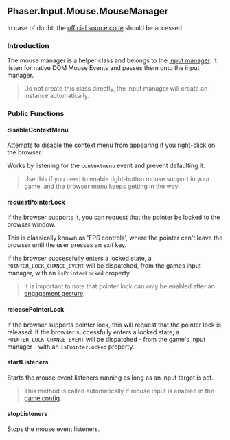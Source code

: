 ## Phaser.Input.Mouse.MouseManager

In case of doubt, the [official source code](https://github.com/photonstorm/phaser) should be accessed.

### Introduction

The mouse manager is a helper class and belongs to the [input manager](https://github.com/digitsensitive/phaser3-typescript/blob/master/slides/cheatsheets/input/input-manager.md).
It listen for native DOM Mouse Events and passes them onto the input manager.

> Do not create this class directly, the input manager will create an instance automatically.

### Public Functions

#### disableContextMenu

Attempts to disable the context menu from appearing if you right-click on the browser.

Works by listening for the `contextmenu` event and prevent defaulting it.

> Use this if you need to enable right-button mouse support in your game, and the browser
> menu keeps getting in the way.

#### requestPointerLock

If the browser supports it, you can request that the pointer be locked to the browser window.

This is classically known as 'FPS controls', where the pointer can't leave the browser until
the user presses an exit key.

If the browser successfully enters a locked state, a `POINTER_LOCK_CHANGE_EVENT` will be dispatched,
from the games input manager, with an `isPointerLocked` property.

> It is important to note that pointer lock can only be enabled after an [engagement gesture](https://w3c.github.io/pointerlock/#dfn-engagement-gesture).

#### releasePointerLock

If the browser supports pointer lock, this will request that the pointer lock is released.
If the browser successfully enters a locked state, a `POINTER_LOCK_CHANGE_EVENT` will be
dispatched - from the game's input manager - with an `isPointerLocked` property.

#### startListeners

Starts the mouse event listeners running as long as an input target is set.

> This method is called automatically if mouse input is enabled in the [game config](https://github.com/digitsensitive/phaser3-typescript/blob/master/slides/cheatsheets/core/config.md).

#### stopListeners

Stops the mouse event listeners.
